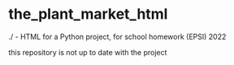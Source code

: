 # the_plant_market_html
./ - HTML for a Python project, for school homework (EPSI) 2022

this repository is not up to date with the project 
